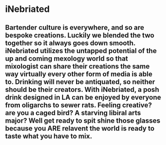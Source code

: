 # iNebriated

## Bartender culture is everywhere, and so are bespoke creations. Luckily we blended the two together so it always goes down smooth. iNebriated utilizes the untapped potential of the up and coming mexology world so that mixologist can share their creations the same way virtually every other form of media is able to. Drinking will never be antiquated, so neither should be their creators. With iNebriated, a posh drink designed in LA can be enjoyed by everyone from oligarchs to sewer rats. Feeling creative? are you a caged bird? A starving libiral arts major? Well get ready to spit shine those glasses because you ARE relavent the world is ready to taste what you have to mix.
